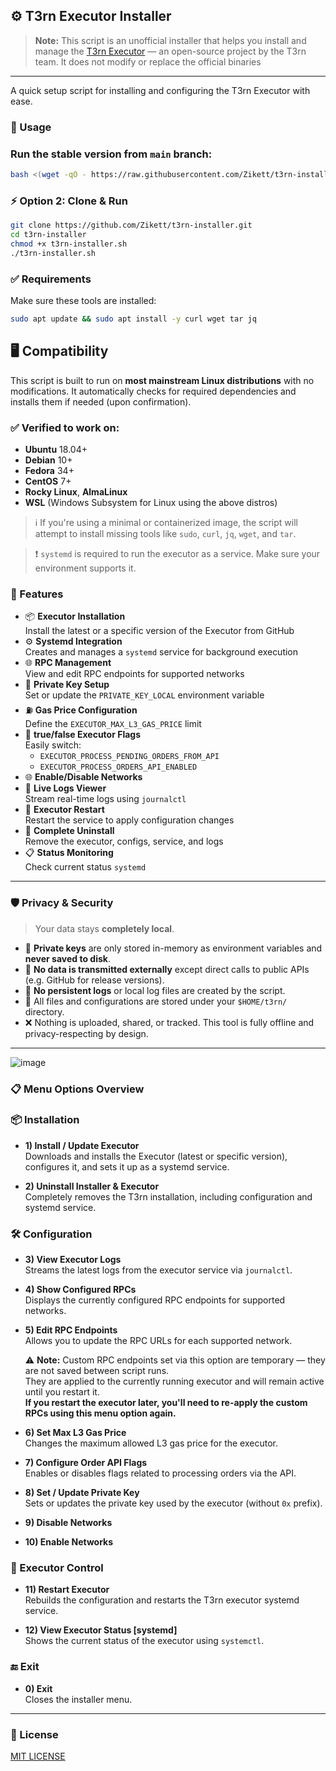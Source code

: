 ## ⚙️ T3rn Executor Installer

> **Note:** This script is an unofficial installer that helps you install and manage the [T3rn Executor](https://github.com/t3rn/executor-release) — an open-source project by the T3rn team.
> It does not modify or replace the official binaries
---

A quick setup script for installing and configuring the T3rn Executor with ease.

### 🚀 Usage

### Run the stable version from `main` branch:
```bash
bash <(wget -qO - https://raw.githubusercontent.com/Zikett/t3rn-installer/main/t3rn-installer.sh)
```

### ⚡ Option 2: Clone & Run

```bash
git clone https://github.com/Zikett/t3rn-installer.git
cd t3rn-installer
chmod +x t3rn-installer.sh
./t3rn-installer.sh
```

### ✅ Requirements

Make sure these tools are installed:

```bash
sudo apt update && sudo apt install -y curl wget tar jq
```
## 🖥️ Compatibility

This script is built to run on **most mainstream Linux distributions** with no modifications. It automatically checks for required dependencies and installs them if needed (upon confirmation).

### ✅ Verified to work on:
- **Ubuntu** 18.04+
- **Debian** 10+
- **Fedora** 34+
- **CentOS** 7+
- **Rocky Linux**, **AlmaLinux**
- **WSL** (Windows Subsystem for Linux using the above distros)

> ℹ️ If you're using a minimal or containerized image, the script will attempt to install missing tools like `sudo`, `curl`, `jq`, `wget`, and `tar`.

> ❗ `systemd` is required to run the executor as a service. Make sure your environment supports it.

### 🚀 Features

- 📦 **Executor Installation**  
  Install the latest or a specific version of the Executor from GitHub
- ⚙️ **Systemd Integration**  
  Creates and manages a `systemd` service for background execution
- 🌐 **RPC Management**  
  View and edit RPC endpoints for supported networks
- 🔐 **Private Key Setup**  
  Set or update the `PRIVATE_KEY_LOCAL` environment variable
- ⛽ **Gas Price Configuration**  
  Define the `EXECUTOR_MAX_L3_GAS_PRICE` limit
- 🧠 **true/false Executor Flags**  
  Easily switch:
  - `EXECUTOR_PROCESS_PENDING_ORDERS_FROM_API`
  - `EXECUTOR_PROCESS_ORDERS_API_ENABLED`
- 🌐 **Enable/Disable Networks**
- 📜 **Live Logs Viewer**  
  Stream real-time logs using `journalctl`
- 🔁 **Executor Restart**  
  Restart the service to apply configuration changes
- 🧹 **Complete Uninstall**  
  Remove the executor, configs, service, and logs
- 📋 **Status Monitoring**  
  Check current status `systemd`

---

### 🛡️ Privacy & Security

> Your data stays **completely local**.

- 🔐 **Private keys** are only stored in-memory as environment variables and **never saved to disk**.
- 📡 **No data is transmitted externally** except direct calls to public APIs (e.g. GitHub for release versions).
- 📝 **No persistent logs** or local log files are created by the script.
- 📁 All files and configurations are stored under your `$HOME/t3rn/` directory.
- ❌ Nothing is uploaded, shared, or tracked. This tool is fully offline and privacy-respecting by design.

---
![image](https://github.com/user-attachments/assets/6cc59c8c-ef48-4790-8d79-77f935d17b48)

### 📋 Menu Options Overview

### 📦 Installation
- **1) Install / Update Executor**  
  Downloads and installs the Executor (latest or specific version), configures it, and sets it up as a systemd service.

- **2) Uninstall Installer & Executor**  
  Completely removes the T3rn installation, including configuration and systemd service.

### 🛠️ Configuration

- **3) View Executor Logs**  
  Streams the latest logs from the executor service via `journalctl`.

- **4) Show Configured RPCs**  
  Displays the currently configured RPC endpoints for supported networks.

- **5) Edit RPC Endpoints**  
  Allows you to update the RPC URLs for each supported network.
  
  ⚠️ **Note:** Custom RPC endpoints set via this option are temporary — they are not saved between script runs.  
  They are applied to the currently running executor and will remain active until you restart it.  
  **If you restart the executor later, you'll need to re-apply the custom RPCs using this menu option again.**

- **6) Set Max L3 Gas Price**  
  Changes the maximum allowed L3 gas price for the executor.

- **7) Configure Order API Flags**  
  Enables or disables flags related to processing orders via the API.

- **8) Set / Update Private Key**  
  Sets or updates the private key used by the executor (without `0x` prefix).

- **9) Disable Networks**

- **10) Enable Networks**

### 🔁 Executor Control

- **11) Restart Executor**  
  Rebuilds the configuration and restarts the T3rn executor systemd service.

- **12) View Executor Status [systemd]**  
  Shows the current status of the executor using `systemctl`.

### 🔚 Exit
- **0) Exit**  
  Closes the installer menu.

---

### 📄 License

[MIT LICENSE](./LICENSE)
